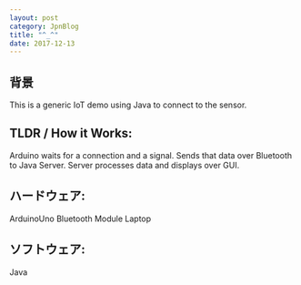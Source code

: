 ```yaml
---
layout: post
category: JpnBlog
title: "^_^"
date: 2017-12-13
---
```


## 背景
This is a generic IoT demo using Java to connect to the sensor.

## TLDR / How it Works:
Arduino waits for a connection and a signal. Sends that data over Bluetooth to Java Server. Server processes data and displays over GUI.

## ハードウェア:
ArduinoUno
Bluetooth Module
Laptop

## ソフトウェア:
Java
